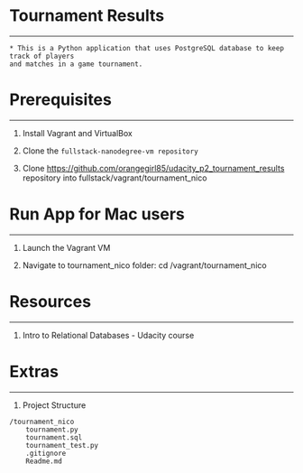 # Tournament Results
------------------------

    * This is a Python application that uses PostgreSQL database to keep track of players
    and matches in a game tournament.


# Prerequisites
---------------
1. Install Vagrant and VirtualBox

2. Clone the `fullstack-nanodegree-vm repository`

3. Clone https://github.com/orangegirl85/udacity_p2_tournament_results repository
   into fullstack/vagrant/tournament_nico


# Run App for Mac users
-----------------------
1. Launch the Vagrant VM

2. Navigate to tournament_nico folder: cd /vagrant/tournament_nico



# Resources
----------
1. Intro to Relational Databases - Udacity course


# Extras
----------
1. Project Structure
```
/tournament_nico
    tournament.py
    tournament.sql
    tournament_test.py
    .gitignore
    Readme.md
```



